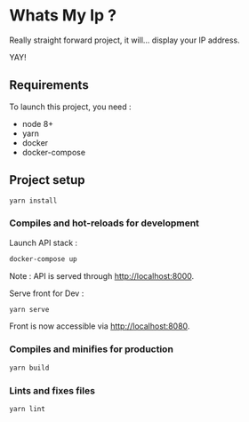 # Whats My Ip ?

Really straight forward project, it will... display your IP address.

YAY!

## Requirements

To launch this project, you need :

- node 8+
- yarn
- docker
- docker-compose

## Project setup

```bash
yarn install
```

### Compiles and hot-reloads for development

Launch API stack :

```bash
docker-compose up
```

Note : API is served through <http://localhost:8000>.

Serve front for Dev :

```bash
yarn serve
```

Front is now accessible via <http://localhost:8080>.

### Compiles and minifies for production

```bash
yarn build
```

### Lints and fixes files

```bash
yarn lint
```
